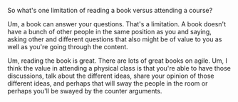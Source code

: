 So what's one limitation of reading a book versus attending a course? 

Um, a book can answer your questions. That's a limitation. A book doesn't have a bunch of other people in the same position as you and saying, asking other and different questions that also might be of value to you as well as you're going through the content. 

Um, reading the book is great. There are lots of great books on agile. Um, I think the value in attending a physical class is that you're able to have those discussions, talk about the different ideas, share your opinion of those different ideas, and perhaps that will sway the people in the room or perhaps you'll be swayed by the counter arguments.